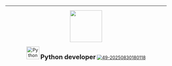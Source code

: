  ---
<div id="header" align="center">
  <img src=https://media2.giphy.com/media/v1.Y2lkPTc5MGI3NjExd3c2NHMzNGhhbThwejZkMDAwN2E2cGYwOGk3eGRpN2s5N2w3dzNociZlcD12MV9pbnRlcm5hbF9naWZfYnlfaWQmY3Q9Zw/3ohhwqrNt7rd9yuj7O/giphy.gif width="100"/>
</div>
<div id="description" align="center">
  <p>
    <img src="https://www.python.org/static/community_logos/python-logo.png" alt="Python logo" width="40"/>
    <b style="font-size:20px;">Python developer</b>
    <a href="https://ibb.co/n853CKWC"><img src="https://i.ibb.co/x8RmHr4H/49-20250830180118.png" alt="49-20250830180118" border="0"></a>
  </p>
</div>
